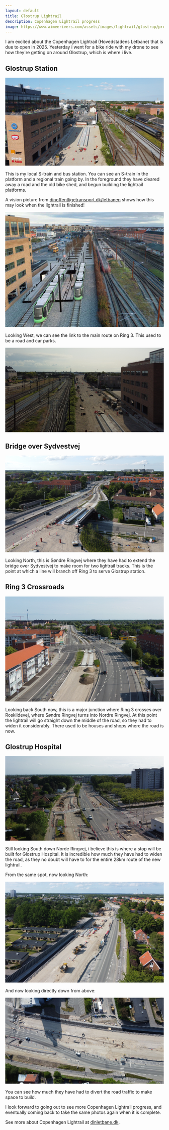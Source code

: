 ```yaml
---
layout: default
title: Glostrup Lightrail
description: Copenhagen Lightrail progress
image: https://www.aimeerivers.com/assets/images/lightrail/glostrup/progress-og-image.jpg
---
```


I am excited about the Copenhagen Lightrail (Hovedstadens Letbane) that is due to open in 2025. Yesterday i went for a bike ride with my drone to see how they're getting on around Glostrup, which is where i live.

## Glostrup Station

![Glostrup station](/assets/images/lightrail/glostrup/station.jpg)

This is my local S-train and bus station. You can see an S-train in the platform and a regional train going by. In the foreground they have cleared away a road and the old bike shed, and begun building the lightrail platforms.

A vision picture from [dinoffentligetransport.dk/letbanen](https://dinoffentligetransport.dk/letbanen) shows how this may look when the lightrail is finished!

![Glostrup station vision](/assets/images/lightrail/glostrup/station-vision.jpg)

Looking West, we can see the link to the main route on Ring 3. This used to be a road and car parks.

![Link up to Ring 3](/assets/images/lightrail/glostrup/link-up-to-ring-3.jpg)

## Bridge over Sydvestvej

![New bridge over Sydvestvej](/assets/images/lightrail/glostrup/new-bridge-over-sydvestvej.jpg)

Looking North, this is Søndre Ringvej where they have had to extend the bridge over Sydvestvej to make room for two lightrail tracks. This is the point at which a line will branch off Ring 3 to serve Glostrup station.

## Ring 3 Crossroads

![Ring 3 crossroads](/assets/images/lightrail/glostrup/crossroads.jpg)

Looking back South now, this is a major junction where Ring 3 crosses over Roskildevej, where Søndre Ringvej turns into Nordre Ringvej. At this point the lightrail will go straight down the middle of the road, so they had to widen it considerably. There used to be houses and shops where the road is now.

## Glostrup Hospital

![Glostrup hospital](/assets/images/lightrail/glostrup/hospital.jpg)

Still looking South down Norde Ringvej, i believe this is where a stop will be built for Glostrup Hospital. It is incredible how much they have had to widen the road, as they no doubt will have to for the entire 28km route of the new lightrail.

From the same spot, now looking North:

![Glostrup hospital - North](/assets/images/lightrail/glostrup/hospital-north.jpg)

And now looking directly down from above:

![Glostrup hospital - aerial view](/assets/images/lightrail/glostrup/hospital-aerial.jpg)

You can see how much they have had to divert the road traffic to make space to build.

I look forward to going out to see more Copenhagen Lightrail progress, and eventually coming back to take the same photos again when it is complete.

See more about Copenhagen Lightrail at [dinletbane.dk](https://www.dinletbane.dk/en/).
